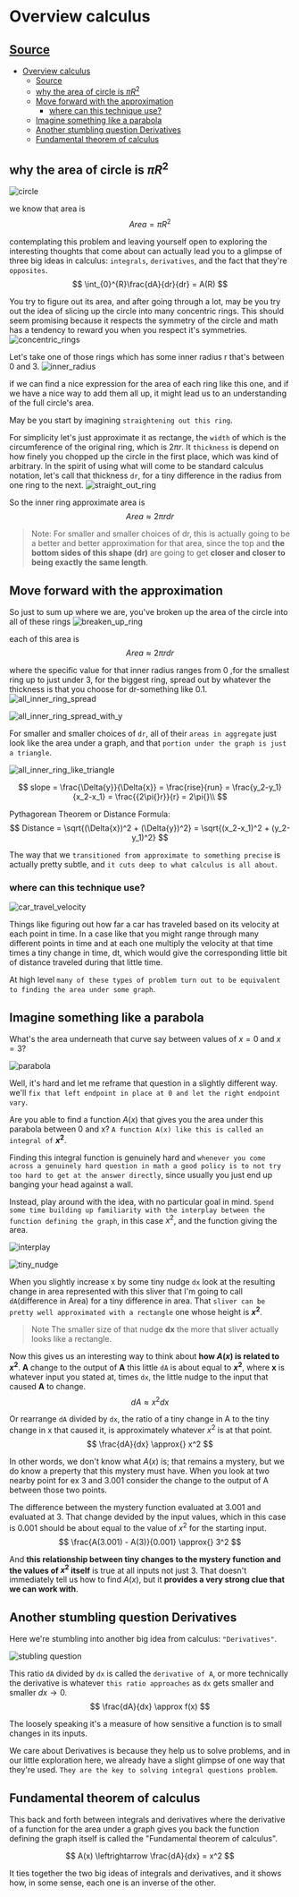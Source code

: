 # Overview calculus

## [Source](https://www.youtube.com/watch?v=WUvTyaaNkzM&list=PLZHQObOWTQDMsr9K-rj53DwVRMYO3t5Yr&index=1&ab_channel=3Blue1Brown)

- [Overview calculus](#overview-calculus)
  - [Source](#source)
  - [why the area of circle is $\pi{R}^2$](#why-the-area-of-circle-is-pir2)
  - [Move forward with the approximation](#move-forward-with-the-approximation)
    - [where can this technique use?](#where-can-this-technique-use)
  - [Imagine something like a parabola](#imagine-something-like-a-parabola)
  - [Another stumbling question Derivatives](#another-stumbling-question-derivatives)
  - [Fundamental theorem of calculus](#fundamental-theorem-of-calculus)

## why the area of circle is $\pi{R}^2$

![circle](./asset/essense/overview/circle.drawio.svg)

we know that area is
$$
Area = \pi{R}^2
$$

contemplating this problem and leaving yourself open to exploring the interesting thoughts that come about can actually lead you to a glimpse of three big ideas in calculus: `integrals`, `derivatives`, and the fact that they're `opposites`.
$$
\int_{0}^{R}\frac{dA}{dr}{dr} = A(R)
$$

You try to figure out its area, and after going through a lot, may be you try out the idea of slicing up the circle into many concentric rings. This should seem promising because it respects the symmetry of the circle and math has a tendency to reward you when you respect it's symmetries.
![concentric_rings](./asset/essense/overview/concentric_rings.drawio.svg)

Let's take one of those rings which has some inner radius r that's between 0 and 3.
![inner_radius](./asset/essense/overview/inner_radius_r.drawio.svg)

if we can find a nice expression for the area of each ring like this one, and if we have a nice way to add them all up, it might lead us to an understanding of the full circle's area.

May be you start by imagining `straightening out this ring`.

For simplicity let's just approximate it as rectange, the `width` of which is the circumference of the original ring, which is $2\pi{}r$. It `thickness` is depend on how finely you chopped up the circle in the first place, which was kind of arbitrary. In the spirit of using what will come to be standard calculus notation, let's call that thickness `dr`, for a tiny difference in the radius from one ring to the next.
![straight_out_ring](./asset/essense/overview/straight_out_ring.drawio.svg)

So the inner ring approximate area is
$$
Area \approx{} 2\pi{}rdr
$$

> Note:
> For smaller and smaller choices of dr, this is actually going to be a better and better approximation for that area, since the top and **the bottom sides of this shape (dr)** are going to get **closer and closer to being exactly the same length**.

## Move forward with the approximation

So just to sum up where we are, you've broken up the area of the circle into all of these rings
![breaken_up_ring](./asset/essense/overview/breaken_up_area.drawio.svg)

each of this area is
$$
Area \approx{} 2\pi{}rdr
$$

where the specific value for that inner radius ranges from 0 ,for the smallest ring up to just under 3, for the biggest ring, spread out by whatever the thickness is that you choose for dr-something like 0.1.
![all_inner_ring_spread](./asset/essense/overview/all_inner_ring_spread.drawio.svg)

![all_inner_ring_spread_with_y](./asset/essense/overview/all_inner_ring_speard_with_y.drawio.svg)

For smaller and smaller choices of `dr`, all of their `areas in aggregate` just look like the area under a graph, and that `portion under the graph is just a triangle`.

![all_inner_ring_like_triangle](./asset/essense/overview/all_inner_ring_like_triangle.drawio.svg)

$$
slope = \frac{\Delta{y}}{\Delta{x}} = \frac{rise}{run} = \frac{y_2-y_1}{x_2-x_1} = \frac{{2\pi{}r}}{r} = 2\pi{}\\
$$

Pythagorean Theorem or Distance Formula:
$$
Distance = \sqrt{(\Delta{x})^2 + (\Delta{y})^2} = \sqrt{(x_2-x_1)^2 + (y_2-y_1)^2}
$$

The way that we `transitioned from approximate to something precise` is actually pretty subtle, and `it cuts deep to what calculus is all about`.

### where can this technique use?

![car_travel_velocity](./asset/essense/overview/car_travel_velocity.drawio.svg)

Things like figuring out how far a car has traveled based on its velocity at each point in time. In a case like that you might range through many different points in time and at each one multiply the velocity at that time times a tiny change in time, dt, which would give the corresponding little bit of distance traveled during that little time.

At high level `many of these types of problem turn out to be equivalent to finding the area under some graph`.

## Imagine something like a parabola

What's the area underneath that curve say between values of $x = 0$ and $x = 3$?

![parabola](./asset/essense/overview/parabola.drawio.svg)

Well, it's hard and let me reframe that question in a slightly different way. we'll `fix that left endpoint in place at 0 and let the right endpoint vary`.

Are you able to find a function $A(x)$ that gives you the area under this parabola between 0 and x? `A function A(x) like this is called an integral of` **$x^2$**.

Finding this integral function is genuinely hard and `whenever you come across a genuinely hard question in math a good policy is to not try too hard to get at the answer directly`, since usually you just end up banging your head against a wall.

Instead, play around with the idea, with no particular goal in mind. `Spend some time building up familiarity with the interplay between the function defining the graph`, in this case $x^2$, and the function giving the area.

![interplay](./asset/essense/overview/interplay.drawio.svg)

![tiny_nudge](./asset/essense/overview/tiny_nudge.drawio.svg)

When you slightly increase x by some tiny nudge `dx` look at the resulting change in area represented with this sliver that I'm going to call `dA`(difference in Area) for a tiny difference in area. That `sliver can be pretty well approximated with a rectangle` one whose height is **$x^2$**.

> Note
> The smaller size of that nudge **dx** the more that sliver actually looks like a rectangle.

Now this gives us an interesting way to think about **how $A(x)$ is related to $x^2$**. **A** change to the output of **A** this little `dA` is about equal to **$x^2$**, where **x** is whatever input you stated at, times `dx`, the little nudge to the input that caused **A** to change.
$$
dA \approx{} x^2dx
$$

Or rearrange `dA` divided by `dx`, the ratio of a tiny change in A to the tiny change in x that caused it, is approximately whatever $x^2$ is at that point.
$$
\frac{dA}{dx} \approx{} x^2
$$

In other words, we don't know what $A(x)$ is; that remains a mystery, but we do know a preperty that this mystery must have. When you look at two nearby point for ex 3 and 3.001 consider the change to the output of A between those two points.

The difference between the mystery function evaluated at 3.001 and evaluated at 3. That change devided by the input values, which in this case is 0.001 should be about equal to the value of $x^2$ for the starting input.
$$
\frac{A(3.001) - A(3)}{0.001} \approx{} 3^2
$$

And **this relationship between tiny changes to the mystery function and the values of $x^2$ itself** is true at all inputs not just 3. That doesn't immediately tell us how to find $A(x)$, but it **provides a very strong clue that we can work with**.

## Another stumbling question Derivatives

Here we're stumbling into another big idea from calculus: `"Derivatives"`.

![stubling question](./asset/essense/overview/stubling_question.drawio.svg)

This ratio `dA` divided by `dx` is called the `derivative of A`, or more technically the derivative is whatever `this ratio approaches` as `dx` gets smaller and smaller $dx \rightarrow 0$.
$$
\frac{dA}{dx} \approx f(x)
$$

The loosely speaking it's a measure of how sensitive a function is to small changes in its inputs.

We care about Derivatives is because they help us to solve problems, and in our little exploration here, we already have a slight glimpse of one way that they're used. `They are the key to solving integral questions problem`.

## Fundamental theorem of calculus

This back and forth between integrals and derivatives where the derivative of a function for the area under a graph gives you back the function defining the graph itself is called the "Fundamental theorem of calculus".

$$
A(x) \leftrightarrow \frac{dA}{dx} = x^2
$$

It ties together the two big ideas of integrals and derivatives, and it shows how, in some sense, each one is an inverse of the other.
